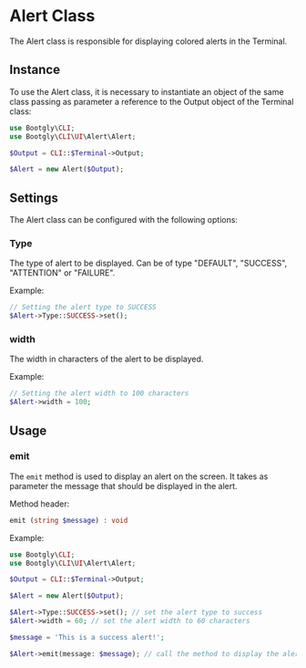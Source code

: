 
# Alert Class

The Alert class is responsible for displaying colored alerts in the Terminal.

## Instance

To use the Alert class, it is necessary to instantiate an object of the same class passing as parameter a reference to the Output object of the Terminal class:

```php
use Bootgly\CLI;
use Bootgly\CLI\UI\Alert\Alert;

$Output = CLI::$Terminal->Output;

$Alert = new Alert($Output);
```

## Settings

The Alert class can be configured with the following options:

### Type

The type of alert to be displayed. Can be of type "DEFAULT", "SUCCESS", "ATTENTION" or "FAILURE".

Example:

```php
// Setting the alert type to SUCCESS
$Alert->Type::SUCCESS->set();
```

### width

The width in characters of the alert to be displayed.

Example:

```php
// Setting the alert width to 100 characters
$Alert->width = 100;
```

## Usage

### emit

The `emit` method is used to display an alert on the screen. It takes as parameter the message that should be displayed in the alert.

Method header:

```php
emit (string $message) : void
```

Example:

```php
use Bootgly\CLI;
use Bootgly\CLI\UI\Alert\Alert;

$Output = CLI::$Terminal->Output;

$Alert = new Alert($Output);

$Alert->Type::SUCCESS->set(); // set the alert type to success
$Alert->width = 60; // set the alert width to 60 characters

$message = 'This is a success alert!';

$Alert->emit(message: $message); // call the method to display the alert
```
